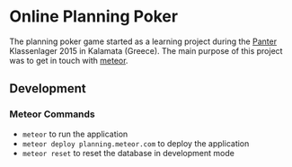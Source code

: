 # Online Planning Poker
The planning poker game started as a learning project during the [Panter](http://www.panter.ch) Klassenlager 2015 
in Kalamata (Greece). The main purpose of this project was to get in touch with [meteor](https://www.meteor.com).




## Development

### Meteor Commands
- `meteor` to run the application
- `meteor deploy planning.meteor.com` to deploy the application
- `meteor reset` to reset the database in development mode


